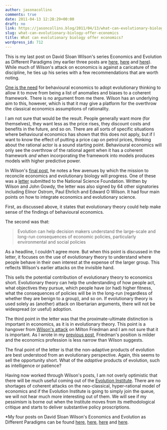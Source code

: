 ```yaml
---
author: jasonacollins
comments: true
date: 2011-04-13 12:28:29+00:00
draft: no
link: https://jasoncollins.blog/2011/04/13/what-can-evolutionary-biology-offer-economics/
slug: what-can-evolutionary-biology-offer-economics
title: What can evolutionary biology offer economics?
wordpress_id: 712
---
```


This is my last post on David Sloan Wilson's series Economics and Evolution as Different Paradigms (my earlier three posts are [here](https://jasoncollins.blog/2011/04/the-evolution-institute/), [here](https://jasoncollins.blog/2011/04/wilson-on-economics-and-evolution/) and [here](https://jasoncollins.blog/2011/04/evolution-and-the-invisible-hand/)). While much of Wilson's attack on economics is against a caricature of the discipline, he ties up his series with a few recommendations that are worth noting.

[One is the need](http://scienceblogs.com/evolution/2010/07/21/economics-and-evolution-as-dif-10/) for behavioural economics to adopt evolutionary thinking to allow it to move from being a list of anomalies and biases to a coherent framework. There is no argument from me there. Wilson has an underlying aim to this, however, which is that it may give a platform for the overthrow the classical economics assumptions of rationality.

I am not sure that would be the result. People generally want more (for themselves), they want less as the price rises, they discount costs and benefits in the future, and so on. There are all sorts of specific situations where behavioural economics has shown that this does not apply, but if I want to know the effect of putting a price cap on petrol prices, thinking about the rational actor is a sound starting point. Behavioural economics will only see the overthrow of the rational agent when it has a coherent framework _and_ when incorporating the framework into models produces models with higher predictive power.

In Wilson's [final post](http://scienceblogs.com/evolution/2010/10/17/economics-and-evolution-as-dif-11/), he notes a few avenues by which the mission to reconcile economics and evolutionary biology will progress. One of these was a [letter](http://evolution-institute.org/sites/default/files/articles/NSF-EvoEco-White-Paper.pdf) submitted to the National Science Foundation. Written by Wilson and John Gowdy, the letter was also signed by 64 other signatories including Elinor Ostrom, Paul Ehrlich and Edward O Wilson. It had four main points on how to integrate economics and evolutionary science.

First, as discussed above, it states that evolutionary theory could help make sense of the findings of behavioural economics.

The second was that:


<blockquote>Evolution can help decision makers understand the large-scale and long-run consequences of economic policies, particularly environmental and social policies</blockquote>


As a headline, I couldn't agree more. But when this point is discussed in the letter, it focuses on the use of evolutionary theory to understand where people behave in their own interest at the expense of the larger group. This reflects Wilson's earlier attacks on the invisible hand.

This sells the potential contribution of evolutionary theory to economics short. Evolutionary theory can help the understanding of how people act, what objectives they pursue, which people have (or had) higher fitness, what the consequences of policies will be in the long-run (regardless of whether they are benign to a group), and so on. If evolutionary theory is used solely as (another) attack on libertarian arguments, there will not be widespread (or useful) adoption.

The third point in the letter was that the proximate-ultimate distinction is important in economics, as it is in evolutionary theory. This point is a hangover from [Wilson's attack](http://scienceblogs.com/evolution/2009/12/16/economics-and-evolution-as-dif-2/) on Milton Friedman and I am not sure that it is important. As I wrote in my [previous post](https://jasoncollins.blog/2011/04/wilson-on-economics-and-evolution/), Friedman's position is milder and the economics profession is less narrow than Wilson suggests.

The final point of the letter is that the non-adaptive products of evolution are best understood from an evolutionary perspective. Again, this seems to sell the opportunity short. What of the _adaptive_ products of evolution, such as intelligence or patience?

Having now worked through Wilson's posts, I am not overly optimistic that there will be much useful coming out of the [Evolution Institute](https://jasoncollins.blog/2011/04/the-evolution-institute/). There are no shortages of coherent attacks on the neo-classical, hyper-rational model of economics and if the Evolution Institute is going to simply join the queue, we will not hear much more interesting out of them. We will see if my pessimism is borne out when the Institute moves from its methodological critique and starts to deliver substantive policy proscriptions.

*My four posts on David Sloan Wilson's Economics and Evolution as Different Paradigms can be found [here](https://jasoncollins.blog/2011/04/the-evolution-institute/), [here](https://jasoncollins.blog/2011/04/wilson-on-economics-and-evolution/), [here](https://jasoncollins.blog/2011/04/evolution-and-the-invisible-hand/) and [here](https://jasoncollins.blog/2011/04/what-can-evolutionary-biology-offer-economics/).
